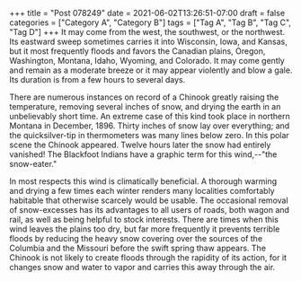 +++
title = "Post 078249"
date = 2021-06-02T13:26:51-07:00
draft = false
categories = ["Category A", "Category B"]
tags = ["Tag A", "Tag B", "Tag C", "Tag D"]
+++
It may come from the west, the southwest, or the northwest. Its eastward sweep sometimes carries it into Wisconsin, Iowa, and Kansas, but it most frequently floods and favors the Canadian plains, Oregon, Washington, Montana, Idaho, Wyoming, and Colorado. It may come gently and remain as a moderate breeze or it may appear violently and blow a gale. Its duration is from a few hours to several days.

There are numerous instances on record of a Chinook greatly raising the temperature, removing several inches of snow, and drying the earth in an unbelievably short time. An extreme case of this kind took place in northern Montana in December, 1896. Thirty inches of snow lay over everything; and the quicksilver-tip in thermometers was many lines below zero. In this polar scene the Chinook appeared. Twelve hours later the snow had entirely vanished! The Blackfoot Indians have a graphic term for this wind,--"the snow-eater."

In most respects this wind is climatically beneficial. A thorough warming and drying a few times each winter renders many localities comfortably habitable that otherwise scarcely would be usable. The occasional removal of snow-excesses has its advantages to all users of roads, both wagon and rail, as well as being helpful to stock interests. There are times when this wind leaves the plains too dry, but far more frequently it prevents terrible floods by reducing the heavy snow covering over the sources of the Columbia and the Missouri before the swift spring thaw appears. The Chinook is not likely to create floods through the rapidity of its action, for it changes snow and water to vapor and carries this away through the air.
